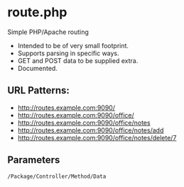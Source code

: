 # route.php

Simple PHP/Apache routing

 * Intended to be of very small footprint.
 * Supports parsing in specific ways.
 * GET and POST data to be supplied extra.
 * Documented.

## URL Patterns:

 * http://routes.example.com:9090/
 * http://routes.example.com:9090/office/
 * http://routes.example.com:9090/office/notes
 * http://routes.example.com:9090/office/notes/add
 * http://routes.example.com:9090/office/notes/delete/7

## Parameters

    /Package/Controller/Method/Data

